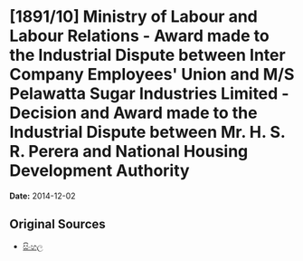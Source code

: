 # [1891/10] Ministry of Labour and Labour Relations - Award made to the Industrial Dispute between Inter Company Employees' Union and M/S Pelawatta Sugar Industries Limited - Decision and Award made to the Industrial Dispute between Mr. H. S. R. Perera and National Housing Development Authority

**Date:** 2014-12-02

## Original Sources

- [සිංහල](https://documents.gov.lk/view/extra-gazettes/2014/12/1891-10_S.pdf)
